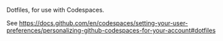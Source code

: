 Dotfiles, for use with Codespaces.

See https://docs.github.com/en/codespaces/setting-your-user-preferences/personalizing-github-codespaces-for-your-account#dotfiles
